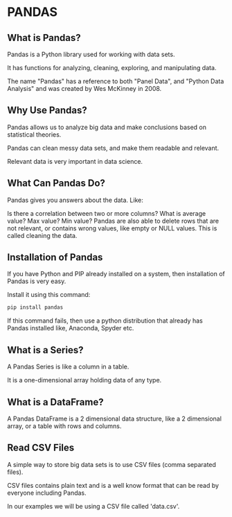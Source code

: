 # PANDAS

## What is Pandas?

Pandas is a Python library used for working with data sets.

It has functions for analyzing, cleaning, exploring, and manipulating data.

The name "Pandas" has a reference to both "Panel Data", and "Python Data Analysis" and was created by Wes McKinney in 2008.

## Why Use Pandas?

Pandas allows us to analyze big data and make conclusions based on statistical theories.

Pandas can clean messy data sets, and make them readable and relevant.

Relevant data is very important in data science.


## What Can Pandas Do?

Pandas gives you answers about the data. Like:

Is there a correlation between two or more columns?
What is average value?
Max value?
Min value?
Pandas are also able to delete rows that are not relevant, or contains wrong values, like empty or NULL values. This is called cleaning the data.

## Installation of Pandas

If you have Python and PIP already installed on a system, then installation of Pandas is very easy.

Install it using this command:

```bash
pip install pandas
```

If this command fails, then use a python distribution that already has Pandas installed like, Anaconda, Spyder etc.

## What is a Series?

A Pandas Series is like a column in a table.

It is a one-dimensional array holding data of any type.


## What is a DataFrame?

A Pandas DataFrame is a 2 dimensional data structure, like a 2 dimensional array, or a table with rows and columns.

## Read CSV Files

A simple way to store big data sets is to use CSV files (comma separated files).

CSV files contains plain text and is a well know format that can be read by everyone including Pandas.

In our examples we will be using a CSV file called 'data.csv'.

